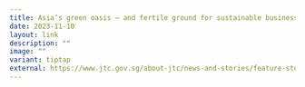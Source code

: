 ```yaml
---
title: Asia’s green oasis – and fertile ground for sustainable businesses to flourish
date: 2023-11-10
layout: link
description: ""
image: ""
variant: tiptap
external: https://www.jtc.gov.sg/about-jtc/news-and-stories/feature-stories/asia-green-oasis-and-fertile-ground-for-sustainable-businesses-to-flourish
---
```

